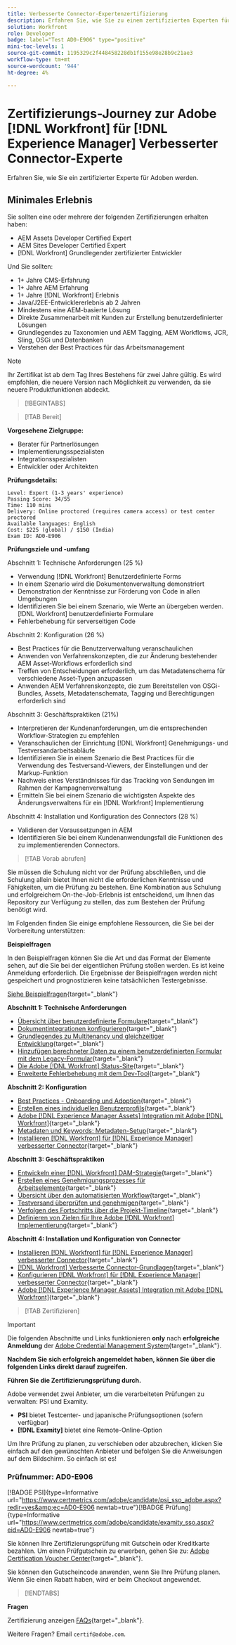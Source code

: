 ```yaml
---
title: Verbesserte Connector-Expertenzertifizierung
description: Erfahren Sie, wie Sie zu einem zertifizierten Experten für Adobe werden. [!DNL Workfront] für [!DNL Experience Manager]
solution: Workfront
role: Developer
badge: label="Test AD0-E906" type="positive"
mini-toc-levels: 1
source-git-commit: 1195329c2f448458228db1f155e98e28b9c21ae3
workflow-type: tm+mt
source-wordcount: '944'
ht-degree: 4%

---
```


# Zertifizierungs-Journey zur Adobe [!DNL Workfront] für [!DNL Experience Manager] Verbesserter Connector-Experte

Erfahren Sie, wie Sie ein zertifizierter Experte für Adoben werden.

## Minimales Erlebnis

Sie sollten eine oder mehrere der folgenden Zertifizierungen erhalten haben:

* AEM Assets Developer Certified Expert
* AEM Sites Developer Certified Expert
* [!DNL Workfront] Grundlegender zertifizierter Entwickler

Und Sie sollten:

* 1+ Jahre CMS-Erfahrung
* 1+ Jahre AEM Erfahrung
* 1+ Jahre [!DNL Workfront] Erlebnis
* Java/J2EE-Entwicklererlebnis ab 2 Jahren
* Mindestens eine AEM-basierte Lösung
* Direkte Zusammenarbeit mit Kunden zur Erstellung benutzerdefinierter Lösungen
* Grundlegendes zu Taxonomien und AEM Tagging, AEM Workflows, JCR, Sling, OSGi und Datenbanken
* Verstehen der Best Practices für das Arbeitsmanagement

>[!NOTE]
>
>Ihr Zertifikat ist ab dem Tag Ihres Bestehens für zwei Jahre gültig. Es wird empfohlen, die neuere Version nach Möglichkeit zu verwenden, da sie neuere Produktfunktionen abdeckt.

>[!BEGINTABS]

>[!TAB Bereit]

**Vorgesehene Zielgruppe:**

* Berater für Partnerlösungen
* Implementierungsspezialisten
* Integrationsspezialisten
* Entwickler oder Architekten

**Prüfungsdetails:**

```
Level: Expert (1-3 years' experience)
Passing Score: 34/55
Time: 110 mins
Delivery: Online proctored (requires camera access) or test center proctored
Available languages: English
Cost: $225 (global) / $150 (India)
Exam ID: AD0-E906
```

**Prüfungsziele und -umfang**

Abschnitt 1: Technische Anforderungen (25 %)

* Verwendung [!DNL Workfront] Benutzerdefinierte Forms
* In einem Szenario wird die Dokumentenverwaltung demonstriert
* Demonstration der Kenntnisse zur Förderung von Code in allen Umgebungen
* Identifizieren Sie bei einem Szenario, wie Werte an übergeben werden. [!DNL Workfront] benutzerdefinierte Formulare
* Fehlerbehebung für serverseitigen Code

Abschnitt 2: Konfiguration (26 %)

* Best Practices für die Benutzerverwaltung veranschaulichen
* Anwenden von Verfahrenskonzepten, die zur Änderung bestehender AEM Asset-Workflows erforderlich sind
* Treffen von Entscheidungen erforderlich, um das Metadatenschema für verschiedene Asset-Typen anzupassen
* Anwenden AEM Verfahrenskonzepte, die zum Bereitstellen von OSGi-Bundles, Assets, Metadatenschemata, Tagging und Berechtigungen erforderlich sind

Abschnitt 3: Geschäftspraktiken (21%)

* Interpretieren der Kundenanforderungen, um die entsprechenden Workflow-Strategien zu empfehlen
* Veranschaulichen der Einrichtung [!DNL Workfront] Genehmigungs- und Testversandarbeitsabläufe
* Identifizieren Sie in einem Szenario die Best Practices für die Verwendung des Testversand-Viewers, der Einstellungen und der Markup-Funktion
* Nachweis eines Verständnisses für das Tracking von Sendungen im Rahmen der Kampagnenverwaltung
* Ermitteln Sie bei einem Szenario die wichtigsten Aspekte des Änderungsverwaltens für ein [!DNL Workfront] Implementierung

Abschnitt 4: Installation und Konfiguration des Connectors (28 %)

* Validieren der Voraussetzungen in AEM
* Identifizieren Sie bei einem Kundenanwendungsfall die Funktionen des zu implementierenden Connectors.

>[!TAB Vorab abrufen]

Sie müssen die Schulung nicht vor der Prüfung abschließen, und die Schulung allein bietet Ihnen nicht die erforderlichen Kenntnisse und Fähigkeiten, um die Prüfung zu bestehen. Eine Kombination aus Schulung und erfolgreichem On-the-Job-Erlebnis ist entscheidend, um Ihnen das Repository zur Verfügung zu stellen, das zum Bestehen der Prüfung benötigt wird.

Im Folgenden finden Sie einige empfohlene Ressourcen, die Sie bei der Vorbereitung unterstützen:

**Beispielfragen**

In den Beispielfragen können Sie die Art und das Format der Elemente sehen, auf die Sie bei der eigentlichen Prüfung stoßen werden. Es ist keine Anmeldung erforderlich. Die Ergebnisse der Beispielfragen werden nicht gespeichert und prognostizieren keine tatsächlichen Testergebnisse.

[Siehe Beispielfragen](https://scorpion.caveon.com/launchpad/ad3-e906-adobe-workfront-for-experience-manager-enhanced-connector-certified-expert-sample-questions){target="_blank"}

**Abschnitt 1: Technische Anforderungen**

* [Übersicht über benutzerdefinierte Formulare](https://experienceleague.adobe.com/docs/workfront/using/administration-and-setup/customize/custom-forms/custom-forms-overview.html){target="_blank"}
* [Dokumentintegrationen konfigurieren](https://experienceleague.adobe.com/docs/workfront/using/administration-and-setup/configure-integrations/configure-document-integrations.html){target="_blank"}
* [Grundlegendes zu Multitenancy und gleichzeitiger Entwicklung](https://experienceleague.adobe.com/docs/experience-manager-learn/assets/deployment/multitenancy-concurrent-article-understand.html?lang=en){target="_blank"}
* [Hinzufügen berechneter Daten zu einem benutzerdefinierten Formular mit dem Legacy-Formular](https://experienceleague.adobe.com/docs/workfront/using/administration-and-setup/customize/custom-forms/custom-form-builder/use-the-custom-form-builder/add-calculated-data-to-custom-form.html){target="_blank"}
* [Die Adobe [!DNL Workfront] Status-Site](https://experienceleague.adobe.com/docs/workfront/using/basics/tips-tricks-for-basics/understand-the-status-site.html){target="_blank"}
* [Erweiterte Fehlerbehebung mit dem Dev-Tool](https://experienceleague.adobe.com/docs/workfront-learn/tutorials-workfront/fusion/troubleshooting-and-error-handling/advanced-troubleshooting-with-the-dev-tool.html?lang=en){target="_blank"}

**Abschnitt 2: Konfiguration**

* [Best Practices - Onboarding und Adoption](https://experienceleague.adobe.com/docs/workfront-learn/tutorials-workfront/best-practices/onboarding-adoption-bp.html?lang=en){target="_blank"}
* [Erstellen eines individuellen Benutzerprofils](https://experienceleague.adobe.com/docs/workfront-learn/tutorials-workfront/administration-and-setup/create-and-manage-users/create-an-individual-user-profile.html?lang=en){target="_blank"}
* [Adobe [!DNL Experience Manager Assets] Integration mit Adobe [!DNL Workfront]](https://experienceleague.adobe.com/docs/experience-manager-65/assets/integrations/workfront-integrations.html?lang=de){target="_blank"}
* [Metadaten und Keywords: Metadaten-Setup](https://experienceleague.adobe.com/docs/workfront-learn/tutorials-workfront/workfront-dam-program/metadata-and-keywords/metadata-setup.html%3Flang%3Dzh-Hant){target="_blank"}
* [Installieren [!DNL Workfront] für [!DNL Experience Manager] verbesserter Connector](https://experienceleague.adobe.com/docs/experience-manager-64/assets/integrations/workfront-connector-install.html?lang=de){target="_blank"}

**Abschnitt 3: Geschäftspraktiken**

* [Entwickeln einer [!DNL Workfront] DAM-Strategie](https://experienceleague.adobe.com/docs/workfront-learn/tutorials-workfront/workfront-dam-program/system-setup/analyze-and-plan-to-develop-a-workfront-dam-strategy.html?lang=en){target="_blank"}
* [Erstellen eines Genehmigungsprozesses für Arbeitselemente](https://experienceleague.adobe.com/docs/workfront/using/administration-and-setup/customize/approvals-milestones/create-approval-processes.html){target="_blank"}
* [Übersicht über den automatisierten Workflow](https://experienceleague.adobe.com/docs/workfront/using/review-and-approve-work/proofing/proofing-overview/automated-workflow.html?lang=en){target="_blank"}
* [Testversand überprüfen und genehmigen](https://experienceleague.adobe.com/docs/workfront-learn/tutorials-workfront/workfront-proof/review-and-approve-work-for-proof/review-and-approve-a-proof.html?lang=en){target="_blank"}
* [Verfolgen des Fortschritts über die Projekt-Timeline](https://experienceleague.adobe.com/docs/workfront-learn/tutorials-workfront/manage-work/project-timelines/track-work-progress-from-the-project-timeline.html?lang=en){target="_blank"}
* [Definieren von Zielen für Ihre Adobe [!DNL Workfront] Implementierung](https://experienceleague.adobe.com/docs/workfront/using/administration-and-setup/get-started-administration/define-wf-goals-objectives.html?lang=en){target="_blank"}

**Abschnitt 4: Installation und Konfiguration von Connector**

* [Installieren [!DNL Workfront] für [!DNL Experience Manager] verbesserter Connector](https://experienceleague.adobe.com/docs/experience-manager-65/assets/integrations/workfront-connector-install.html?lang=de){target="_blank"}
* [[!DNL Workfront] Verbesserte Connector-Grundlagen](https://experienceleague.adobe.com/docs/experience-manager-learn/assets/workfront/enhanced-connector/basics.html%3Flang%3Den){target="_blank"}
* [Konfigurieren [!DNL Workfront] für [!DNL Experience Manager] verbesserter Connector](https://experienceleague.adobe.com/docs/experience-manager-65/assets/integrations/workfront-connector-configure.html?lang=de){target="_blank"}
* [Adobe [!DNL Experience Manager Assets] Integration mit Adobe [!DNL Workfront]](https://experienceleague.adobe.com/docs/experience-manager-65/assets/integrations/workfront-integrations.html?lang=de){target="_blank"}

>[!TAB Zertifizieren]

>[!IMPORTANT]
>
>Die folgenden Abschnitte und Links funktionieren **only**  nach **erfolgreiche Anmeldung** der [Adobe Credential Management System](http://www.certmetrics.com/adobe){target="_blank"}.

**Nachdem Sie sich erfolgreich angemeldet haben, können Sie über die folgenden Links direkt darauf zugreifen.**

**Führen Sie die Zertifizierungsprüfung durch.**

Adobe verwendet zwei Anbieter, um die verarbeiteten Prüfungen zu verwalten: PSI und Examity.

* **PSI** bietet Testcenter- und japanische Prüfungsoptionen (sofern verfügbar)
* **[!DNL Examity]** bietet eine Remote-Online-Option

Um Ihre Prüfung zu planen, zu verschieben oder abzubrechen, klicken Sie einfach auf den gewünschten Anbieter und befolgen Sie die Anweisungen auf dem Bildschirm. So einfach ist es!

### Prüfnummer: AD0-E906

[!BADGE PSI]{type=Informative url="https://www.certmetrics.com/adobe/candidate/psi_sso_adobe.aspx?redir=yes&amp;ec=AD0-E906 newtab=true"}[!BADGE Prüfung]{type=Informative url="https://www.certmetrics.com/adobe/candidate/examity_sso.aspx?eid=AD0-E906 newtab=true"}

Sie können Ihre Zertifizierungsprüfung mit Gutschein oder Kreditkarte bezahlen. Um einen Prüfgutschein zu erwerben, gehen Sie zu: [Adobe Certification Voucher Center](https://market.xvoucher.com/adobe/global){target="_blank"}.

Sie können den Gutscheincode anwenden, wenn Sie Ihre Prüfung planen. Wenn Sie einen Rabatt haben, wird er beim Checkout angewendet.

>[!ENDTABS]

**Fragen**

Zertifizierung anzeigen [FAQs](https://experienceleague.adobe.com/docs/certification/certification/faq.html?lang=en){target="_blank"}.

Weitere Fragen? Email `certif@adobe.com`.

